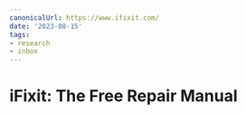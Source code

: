 ```yaml
---
canonicalUrl: https://www.ifixit.com/
date: '2023-08-15'
tags:
- research
- inbox
---
```


# iFixit: The Free Repair Manual